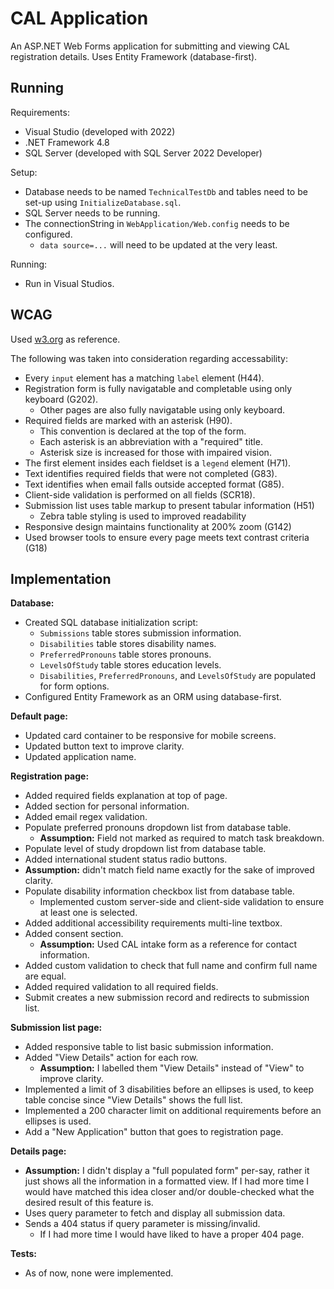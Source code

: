 # CAL Application
An ASP.NET Web Forms application for submitting and viewing CAL registration details. Uses Entity Framework (database-first).

## Running
Requirements:
* Visual Studio (developed with 2022)
* .NET Framework 4.8
* SQL Server (developed with SQL Server 2022 Developer)

Setup:
* Database needs to be named `TechnicalTestDb` and tables need to be set-up using `InitializeDatabase.sql`.
* SQL Server needs to be running.
* The connectionString in `WebApplication/Web.config` needs to be configured.
  * `data source=...` will need to be updated at the very least.

Running:
* Run in Visual Studios.

## WCAG
Used [w3.org](https://www.w3.org/TR/WCAG20-TECHS/) as reference.  

The following was taken into consideration regarding accessability:
* Every `input` element has a matching `label` element (H44).
* Registration form is fully navigatable and completable using only keyboard (G202).
	* Other pages are also fully navigatable using only keyboard.
* Required fields are marked with an asterisk (H90).
	* This convention is declared at the top of the form.
	* Each asterisk is an abbreviation with a "required" title.
	* Asterisk size is increased for those with impaired vision.
* The first element insides each fieldset is a `legend` element (H71).
* Text identifies required fields that were not completed (G83).
* Text identifies when email falls outside accepted format (G85).
* Client-side validation is performed on all fields (SCR18).
* Submission list uses table markup to present tabular information (H51)
	* Zebra table styling is used to improved readability
* Responsive design maintains functionality at 200% zoom (G142)
* Used browser tools to ensure every page meets text contrast criteria (G18)

## Implementation
**Database:**
* Created SQL database initialization script:
	* `Submissions` table stores submission information.
	* `Disabilities` table stores disability names.
	* `PreferredPronouns` table stores pronouns.
	* `LevelsOfStudy` table stores education levels.
	* `Disabilities`, `PreferredPronouns`, and `LevelsOfStudy` are populated for form options.
* Configured Entity Framework as an ORM using database-first.

**Default page:**
* Updated card container to be responsive for mobile screens.
* Updated button text to improve clarity.
* Updated application name.

**Registration page:**
* Added required fields explanation at top of page.
* Added section for personal information.
* Added email regex validation.
* Populate preferred pronouns dropdown list from database table.
	* **Assumption:** Field not marked as required to match task breakdown.
* Populate level of study dropdown list from database table.
* Added international student status radio buttons.
* **Assumption:**  didn't match field name exactly for the sake of improved clarity.
* Populate disability information checkbox list from database table.
	* Implemented custom server-side and client-side validation to ensure at least one is selected.
* Added additional accessibility requirements multi-line textbox.
* Added consent section.
	* **Assumption:** Used CAL intake form as a reference for contact information.
* Added custom validation to check that full name and confirm full name are equal.
* Added required validation to all required fields.
* Submit creates a new submission record and redirects to submission list.

**Submission list page:**
* Added responsive table to list basic submission information.
* Added "View Details" action for each row.
	* **Assumption:** I labelled them "View Details" instead of "View" to improve clarity.
* Implemented a limit of 3 disabilities before an ellipses is used, to keep table concise since "View Details" shows the full list.
* Implemented a 200 character limit on additional requirements before an ellipses is used.
* Add a "New Application" button that goes to registration page.

**Details page:**
* **Assumption:** I didn't display a "full populated form" per-say, rather it just shows all the information in a formatted view. If I had more time I would have matched this idea closer and/or double-checked what the desired result of this feature is.
* Uses query parameter to fetch and display all submission data.
* Sends a 404 status if query parameter is missing/invalid.
	* If I had more time I would have liked to have a proper 404 page.

**Tests:**
* As of now, none were implemented.
